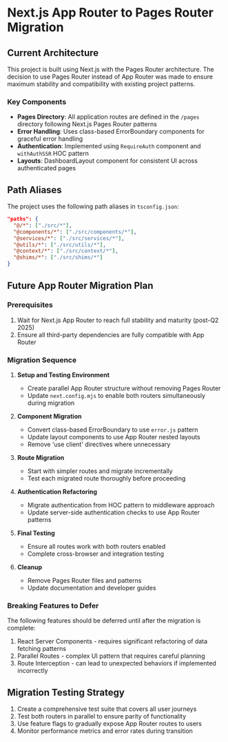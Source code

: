 # Next.js App Router to Pages Router Migration

## Current Architecture

This project is built using Next.js with the Pages Router architecture. The decision to use Pages Router instead of App Router was made to ensure maximum stability and compatibility with existing project patterns.

### Key Components

- **Pages Directory**: All application routes are defined in the `/pages` directory following Next.js Pages Router patterns
- **Error Handling**: Uses class-based ErrorBoundary components for graceful error handling
- **Authentication**: Implemented using `RequireAuth` component and `withAuthSSR` HOC pattern
- **Layouts**: DashboardLayout component for consistent UI across authenticated pages

## Path Aliases

The project uses the following path aliases in `tsconfig.json`:

```json
"paths": {
  "@/*": ["./src/*"],
  "@components/*": ["./src/components/*"],
  "@services/*": ["./src/services/*"],
  "@utils/*": ["./src/utils/*"],
  "@context/*": ["./src/context/*"],
  "@shims/*": ["./src/shims/*"]
}
```

## Future App Router Migration Plan

### Prerequisites

1. Wait for Next.js App Router to reach full stability and maturity (post-Q2 2025)
2. Ensure all third-party dependencies are fully compatible with App Router

### Migration Sequence

1. **Setup and Testing Environment**
   - Create parallel App Router structure without removing Pages Router
   - Update `next.config.mjs` to enable both routers simultaneously during migration

2. **Component Migration**
   - Convert class-based ErrorBoundary to use `error.js` pattern
   - Update layout components to use App Router nested layouts
   - Remove 'use client' directives where unnecessary

3. **Route Migration**
   - Start with simpler routes and migrate incrementally
   - Test each migrated route thoroughly before proceeding

4. **Authentication Refactoring**
   - Migrate authentication from HOC pattern to middleware approach
   - Update server-side authentication checks to use App Router patterns

5. **Final Testing**
   - Ensure all routes work with both routers enabled
   - Complete cross-browser and integration testing

6. **Cleanup**
   - Remove Pages Router files and patterns
   - Update documentation and developer guides

### Breaking Features to Defer

The following features should be deferred until after the migration is complete:

1. React Server Components - requires significant refactoring of data fetching patterns
2. Parallel Routes - complex UI pattern that requires careful planning
3. Route Interception - can lead to unexpected behaviors if implemented incorrectly

## Migration Testing Strategy

1. Create a comprehensive test suite that covers all user journeys
2. Test both routers in parallel to ensure parity of functionality
3. Use feature flags to gradually expose App Router routes to users
4. Monitor performance metrics and error rates during transition